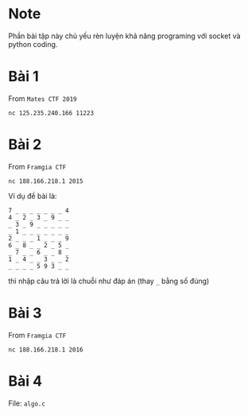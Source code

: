 # Note

Phần bài tập này chủ yếu rèn luyện khả năng programing với socket và python coding.

# Bài 1

From `Mates CTF 2019`

`nc 125.235.240.166 11223`

# Bài 2

From `Framgia CTF`

`nc 188.166.218.1 2015`

Ví dụ đề bài là:

```
7 _ _ _ _ _ _ _ 4
4 _ 2 _ 3 _ 9 _ _
_ 3 _ 9 _ _ _ _ _
_ 1 _ _ _ _ _ _ _
2 _ _ _ 1 _ _ _ 9
6 _ 8 _ _ 2 _ 5 _
_ 7 _ _ 6 _ _ 8 _
1 _ 4 _ _ 3 _ _ 2
_ _ _ _ 5 9 3 _ _
```

thì nhập câu trả lời là chuỗi như đáp án (thay `_` bằng số đúng)

# Bài 3

From `Framgia CTF`

`nc 188.166.218.1 2016`

# Bài 4

File: `algo.c`
